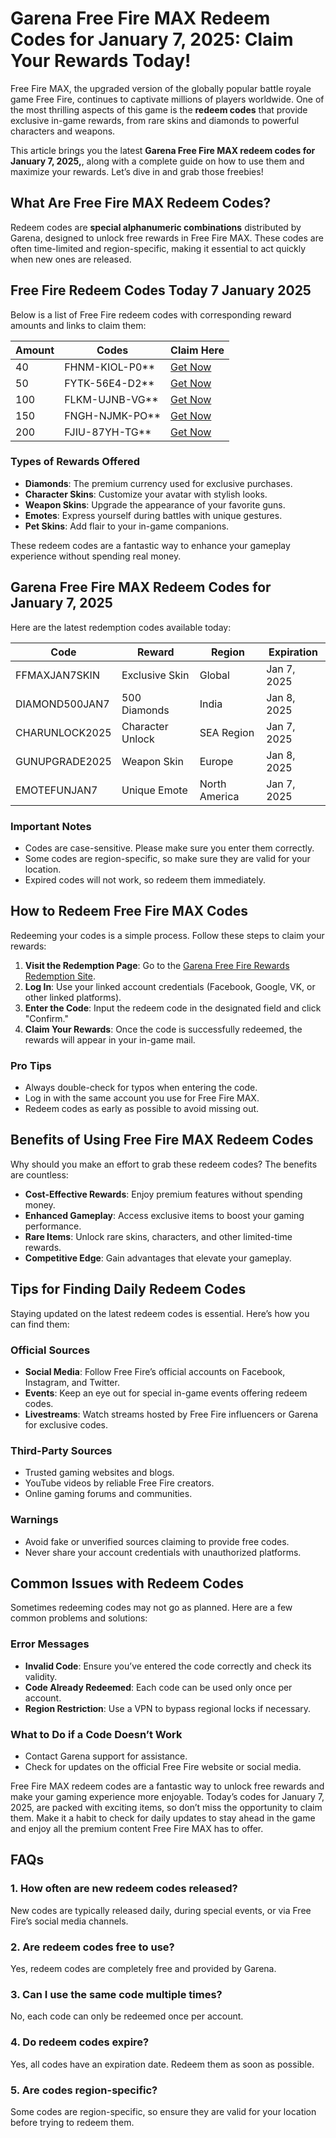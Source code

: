# **Garena Free Fire MAX Redeem Codes for January 7, 2025: Claim Your Rewards Today!**

Free Fire MAX, the upgraded version of the globally popular battle royale game Free Fire, continues to captivate millions of players worldwide. One of the most thrilling aspects of this game is the **redeem codes** that provide exclusive in-game rewards, from rare skins and diamonds to powerful characters and weapons. 

This article brings you the latest **Garena Free Fire MAX redeem codes for January 7, 2025,**, along with a complete guide on how to use them and maximize your rewards. Let’s dive in and grab those freebies!

## **What Are Free Fire MAX Redeem Codes?**

Redeem codes are **special alphanumeric combinations** distributed by Garena, designed to unlock free rewards in Free Fire MAX. These codes are often time-limited and region-specific, making it essential to act quickly when new ones are released.

## Free Fire Redeem Codes Today 7 January 2025

Below is a list of Free Fire redeem codes with corresponding reward amounts and links to claim them:

| **Amount** | **Codes**       | **Claim Here**                                                                                 |
|------------|-----------------|-----------------------------------------------------------------------------------------------|
| 40         | FHNM-KIOL-P0**  | [Get Now](https://luglawhaulsano.net/4/6818083)                                               |
| 50         | FYTK-56E4-D2**  | [Get Now](https://winzdiamonds.netlify.app/)                                                  |
| 100        | FLKM-UJNB-VG**  | [Get Now](https://125966.shop/bd5bdfba135a0eddc33d/a0896f02c1/?placementName=Technohint)       |
| 150        | FNGH-NJMK-PO**  | [Get Now](https://getdiamondff.netlify.app/)                                                  |
| 200        | FJIU-87YH-TG**  | [Get Now](https://myfriv.netlify.app/giftvoucher.html)                                        |

### **Types of Rewards Offered**
- **Diamonds**: The premium currency used for exclusive purchases.
- **Character Skins**: Customize your avatar with stylish looks.
- **Weapon Skins**: Upgrade the appearance of your favorite guns.
- **Emotes**: Express yourself during battles with unique gestures.
- **Pet Skins**: Add flair to your in-game companions.

These redeem codes are a fantastic way to enhance your gameplay experience without spending real money.

## **Garena Free Fire MAX Redeem Codes for January 7, 2025**

Here are the latest redemption codes available today:

| **Code**          | **Reward**                | **Region**     | **Expiration** |
|--------------------|---------------------------|----------------|----------------|
| FFMAXJAN7SKIN      | Exclusive Skin            | Global         | Jan 7, 2025    |
| DIAMOND500JAN7     | 500 Diamonds              | India          | Jan 8, 2025    |
| CHARUNLOCK2025     | Character Unlock          | SEA Region     | Jan 7, 2025    |
| GUNUPGRADE2025     | Weapon Skin               | Europe         | Jan 8, 2025    |
| EMOTEFUNJAN7       | Unique Emote              | North America  | Jan 7, 2025    |

### **Important Notes**
- Codes are case-sensitive. Please make sure you enter them correctly.
- Some codes are region-specific, so make sure they are valid for your location.
- Expired codes will not work, so redeem them immediately.


## **How to Redeem Free Fire MAX Codes**

Redeeming your codes is a simple process. Follow these steps to claim your rewards:

1. **Visit the Redemption Page**: Go to the [Garena Free Fire Rewards Redemption Site](https://reward.ff.garena.com).
2. **Log In**: Use your linked account credentials (Facebook, Google, VK, or other linked platforms).
3. **Enter the Code**: Input the redeem code in the designated field and click "Confirm."
4. **Claim Your Rewards**: Once the code is successfully redeemed, the rewards will appear in your in-game mail.

### **Pro Tips**
- Always double-check for typos when entering the code.
- Log in with the same account you use for Free Fire MAX.
- Redeem codes as early as possible to avoid missing out.

## **Benefits of Using Free Fire MAX Redeem Codes**

Why should you make an effort to grab these redeem codes? The benefits are countless:

- **Cost-Effective Rewards**: Enjoy premium features without spending money.
- **Enhanced Gameplay**: Access exclusive items to boost your gaming performance.
- **Rare Items**: Unlock rare skins, characters, and other limited-time rewards.
- **Competitive Edge**: Gain advantages that elevate your gameplay.


## **Tips for Finding Daily Redeem Codes**

Staying updated on the latest redeem codes is essential. Here’s how you can find them:

### **Official Sources**
- **Social Media**: Follow Free Fire’s official accounts on Facebook, Instagram, and Twitter.
- **Events**: Keep an eye out for special in-game events offering redeem codes.
- **Livestreams**: Watch streams hosted by Free Fire influencers or Garena for exclusive codes.

### **Third-Party Sources**
- Trusted gaming websites and blogs.
- YouTube videos by reliable Free Fire creators.
- Online gaming forums and communities.

### **Warnings**
- Avoid fake or unverified sources claiming to provide free codes.
- Never share your account credentials with unauthorized platforms.


## **Common Issues with Redeem Codes**

Sometimes redeeming codes may not go as planned. Here are a few common problems and solutions:

### **Error Messages**
- **Invalid Code**: Ensure you’ve entered the code correctly and check its validity.
- **Code Already Redeemed**: Each code can be used only once per account.
- **Region Restriction**: Use a VPN to bypass regional locks if necessary.

### **What to Do if a Code Doesn’t Work**
- Contact Garena support for assistance.
- Check for updates on the official Free Fire website or social media.

Free Fire MAX redeem codes are a fantastic way to unlock free rewards and make your gaming experience more enjoyable. Today’s codes for January 7, 2025, are packed with exciting items, so don’t miss the opportunity to claim them. Make it a habit to check for daily updates to stay ahead in the game and enjoy all the premium content Free Fire MAX has to offer.

## **FAQs**

### **1. How often are new redeem codes released?**
New codes are typically released daily, during special events, or via Free Fire’s social media channels.

### **2. Are redeem codes free to use?**
Yes, redeem codes are completely free and provided by Garena.

### **3. Can I use the same code multiple times?**
No, each code can only be redeemed once per account.

### **4. Do redeem codes expire?**
Yes, all codes have an expiration date. Redeem them as soon as possible.

### **5. Are codes region-specific?**
Some codes are region-specific, so ensure they are valid for your location before trying to redeem them.


